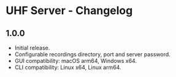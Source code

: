 # UHF Server - Changelog

## 1.0.0

- Initial release.
- Configurable recordings directory, port and server password.
- GUI compatibility: macOS arm64, Windows x64.
- CLI compatibility: Linux x64, Linux arm64.
